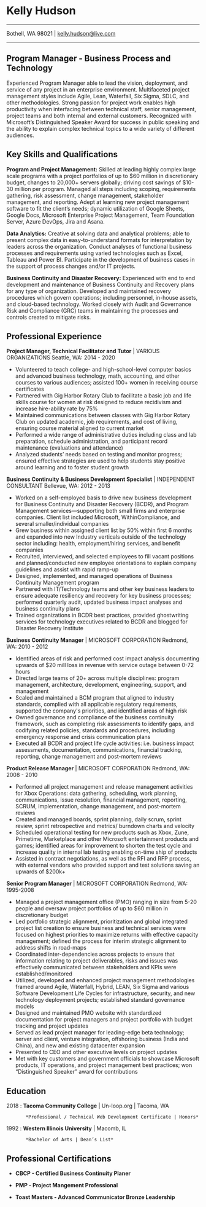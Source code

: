 **Kelly Hudson**
============

-------------------     ----------------------------
Bothell, WA 98021 | kelly.hudson@live.com
-------------------     ----------------------------

**Program Manager - Business Process and Technology**
---------

Experienced Program Manager able to lead the vision, deployment, and service of any project in an enterprise environment.  Multifaceted project management styles include Agile, Lean, Waterfall, Six Sigma, SDLC, and other methodologies. Strong passion for project work enables high productivity when interfacing between technical staff, senior management, project teams and both internal and external customers. Recognized with Microsoft’s Distinguished Speaker Award for success in public speaking and the ability to explain complex technical topics to a wide variety of different audiences.

**Key Skills and Qualifications**
----------

**Program and Project Management:** Skilled at leading highly complex large scale programs with a project portfolios of up to $60 million in discretionary budget, changes to 20,000+ servers globally; driving cost savings of $10-30 million per program. Managed all steps including scoping, requirements gathering, risk assessment, change management, stakeholder management, and reporting.  Adept at learning new project management software to fit the client’s needs; dynamic utilization of Google Sheets, Google Docs, Microsoft Enterprise Project Management, Team Foundation Server, Azure DevOps, Jira and Asana. 

**Data Analytics:** Creative at solving data and analytical problems; able to present complex data in easy-to-understand formats for interpretation by leaders across the organization. Conduct analyses of functional business processes and requirements using varied technologies such as Excel, Tableau and Power BI. Participate in the development of business cases in the support of process changes and/or IT projects. 

**Business Continuity and Disaster Recovery:** Experienced with end to end development and maintenance of Business Continuity and Recovery plans for any type of organization. Developed and maintained recovery procedures which govern operations; including personnel, in-house assets, and cloud-based technology. Worked closely with Audit and Governance Risk and Compliance (GRC) teams in maintaining the processes and controls created to mitigate risks.


**Professional Experience**
--------------------

**Project Manager, Technical Facilitator and Tutor** | VARIOUS ORGANIZATIONS 	Seattle, WA: 2014 - 2020
-	Volunteered to teach college- and high-school-level computer basics and advanced business technology, math, accounting, and other courses to various audiences; assisted 100+ women in receiving course certificates
-	Partnered with Gig Harbor Rotary Club to facilitate a basic job and life skills course for women at risk designed to reduce recidivism and increase hire-ability rate by 75%
-	Maintained communications between classes with Gig Harbor Rotary Club on updated academic, job requirements, and cost of living, ensuring course material aligned to current market 
-	Performed a wide range of administrative duties including class and lab preparation, schedule administration, and participant record maintenance (evaluations and attendance)
-	Analyzed students’ needs based on testing and monitor progress; ensured effective strategies are used to help students stay positive around learning and to foster student growth

**Business Continuity & Business Development Specialist** | INDEPENDENT CONSULTANT 	Bellevue, WA: 2012 - 2013
-	Worked on a self-employed basis to drive new business development for Business Continuity and Disaster Recovery (BCDR), and Program Management services—supporting both small firms and enterprise companies.  Client list included Microsoft, WithinCompliance, and several smaller/individual companies
-	Grew business within assigned client list by 50% within first 6 months and expanded into new Industry verticals outside of the technology sector including: health, employment/hiring services, and benefit companies
-	Recruited, interviewed, and selected employees to fill vacant positions and planned/conducted new employee orientations to explain company guidelines and assist with rapid ramp-up 
-	Designed, implemented, and managed operations of Business Continuity Management program 
-	Partnered with IT/Technology teams and other key business leaders to ensure adequate resiliency and recovery for key business processes; performed quarterly audit, updated business impact analyses and business continuity plans
-	Trained organizations in BCDR best practices, provided ghostwriting services for technology executives related to BCDR and blogged for Disaster Recovery Institute

**Business Continuity Manager** | MICROSOFT CORPORATION 	Redmond, WA: 2010 - 2012
-	Identified areas of risk and performed cost impact analysis documenting upwards of $20 mill loss in revenue with service outage between 0-72 hours
-	Directed large teams of 20+ across multiple disciplines: program management, architecture, development, engineering, support, and management 
-	Scaled and maintained a BCM program that aligned to industry standards, complied with all applicable regulatory requirements, supported the company's priorities, and identified areas of high risk
-	Owned governance and compliance of the business continuity framework, such as completing risk assessments to identify gaps, and codifying related policies, standards and procedures, including emergency response and crisis communication plans
-	Executed all BCDR and project life cycle activities: i.e. business impact assessments, documentation, communications, financial tracking, reporting, change management and post-mortem reviews

**Product Release Manager** | MICROSOFT CORPORATION 	Redmond, WA: 2008 - 2010
-	Performed all project management and release management activities for Xbox Operations: data gathering, scheduling, work planning, communications, issue resolution, financial management, reporting, SCRUM, implementation, change management, and post-mortem reviews
-	Created and managed boards, sprint planning, daily scrum, sprint review, sprint retrospective and metrics/ burndown charts and velocity
-	Scheduled operational testing for new products such as Xbox, Zune, Primetime, Marketplace and other Microsoft entertainment products and games; identified areas for improvement to shorten the test cycle and increase quality in internal lab testing enabling on-time ship of products
-	Assisted in contract negotiations, as well as the RFI and RFP process, with external vendors who provided support and test solutions saving an upwards of $200k+

**Senior Program Manager** | MICROSOFT CORPORATION 	Redmond, WA: 1995-2008
-	Managed a project management office (PMO) ranging in size from 5-20 people and oversaw project portfolios of up to $60 million in discretionary budget
-	Led portfolio strategic alignment, prioritization and global integrated project list creation to ensure business and technical services were focused on highest priorities to maximize returns with effective capacity management; defined the process for interim strategic alignment to address shifts in road-maps
-	Coordinated inter-dependencies across projects to ensure that information relating to project deliverables, risks and issues was effectively communicated between stakeholders and KPIs were established/monitored
-	Utilized, developed and enhanced project management methodologies framed around Agile, Waterfall, Hybrid, LEAN, Six Sigma and various Software Development Life Cycles for infrastructure, security, and new technology deployment projects; established standard governance models 
-	Designed and maintained PMO website with standardized documentation for project managers and project portfolio with budget tracking and project updates 
-	Served as lead project manager for leading-edge beta technology; server and client, venture integration, offshoring business (India and China), and new and existing datacenter expansion
-	Presented to CEO and other executive levels on project updates
-	Met with key customers and government officials to showcase Microsoft products, IT operations, and project management best practices; won “Distinguished Speaker” award for contributions

**Education**
---------

2018
:         **Tacoma Community College** | Un-loop.org | Tacoma, WA	     
          
           *Professional / Technical Web Development Certificate | Honors*

1992
:         **Western Illinois University** | Macomb, IL	      
     
           *Bachelor of Arts | Dean’s List*


**Professional Certifications**
---------

- **CBCP - Certified Business Continuity Planer**  

- **PMP - Project Mangement Professional**  

- **Toast Masters - Advanced Communicator Bronze Leadership**  


   
 
